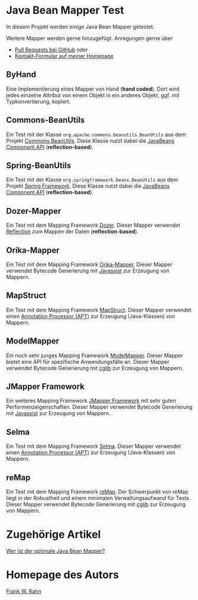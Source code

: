 # Java Bean Mapper Test

In diesem Projekt werden einige Java Bean Mapper getestet.

Weitere Mapper werden gerne hinzugefügt. Anregungen gerne über

* [Pull Requests bei GitHub](https://github.com/frank-rahn/performance/pulls) oder
* [Kontakt-Formular auf meiner Homepage](http://www.frank-rahn.de/contact/?utm_source=github&utm_medium=readme&utm_campaign=performance&utm_content=bean-mapper-test)

## ByHand

Eine Implementierung eines Mapper von Hand (**hand coded**). Dort wird jedes einzelne Attribut von einem Objekt in ein anderes Objekt, ggf. mit Typkonvertierung, kopiert.

## Commons-BeanUtils

Ein Test mit der Klasse `org.apache.commons.beanutils.BeanUtils` aus dem Projekt [Commons BeanUtils](http://commons.apache.org/proper/commons-beanutils/). Diese Klasse nutzt dabei die [JavaBeans Component API](http://docs.oracle.com/javase/6/docs/technotes/guides/beans/index.html) (**reflection-based**).

## Spring-BeanUtils

Ein Test mit der Klasse `org.springframework.beans.BeanUtils` aus dem Projekt [Spring Framework](http://projects.spring.io/spring-framework/). Diese Klasse nutzt dabei die [JavaBeans Component API](http://docs.oracle.com/javase/6/docs/technotes/guides/beans/index.html) (**reflection-based**).

## Dozer-Mapper

Ein Test mit dem Mapping Framework [Dozer](http://dozer.sf.net/). Dieser Mapper verwendet [Reflection](http://docs.oracle.com/javase/6/docs/technotes/guides/reflection/index.html) zum Mappen der Daten (**reflection-based**).

## Orika-Mapper

Ein Test mit dem Mapping Framework [Orika-Mapper](https://code.google.com/p/orika/). Dieser Mapper verwendet Bytecode Generierung mit [Javassist](http://www.csg.ci.i.u-tokyo.ac.jp/~chiba/javassist/) zur Erzeugung von Mappern.

## MapStruct

Ein Test mit dem Mapping Framework [MapStruct](http://mapstruct.org/). Dieser Mapper verwendet einen [Annotation Processor (APT)](http://docs.oracle.com/javase/6/docs/technotes/guides/apt/index.html) zur Erzeugung (Java-Klassen) von Mappern.

## ModelMapper

Ein noch sehr junges Mapping Framework [ModelMapper](http://modelmapper.org/). Dieser Mapper bietet eine API für spezifische Anwendungsfälle an. Dieser Mapper verwendet Bytecode Generierung mit [cglib](https://github.com/cglib/cglib/wiki) zur Erzeugung von Mappern.

## JMapper Framework

Ein weiteres Mapping Framework [JMapper Framework](http://jmapper-framework.github.io/jmapper-core/) mit sehr guten Performenzeigenschaften. Dieser Mapper verwendet Bytecode Generierung mit [Javassist](http://www.csg.ci.i.u-tokyo.ac.jp/~chiba/javassist/) zur Erzeugung von Mappern.

## Selma

Ein Test mit dem Mapping Framework [Selma](http://www.selma-java.org/). Dieser Mapper verwendet einen [Annotation Processor (APT)](http://docs.oracle.com/javase/6/docs/technotes/guides/apt/index.html) zur Erzeugung (Java-Klassen) von Mappern.

## reMap

Ein Test mit dem Mapping Framework [reMap](https://github.com/remondis-it/remap). Der Schwerpunkt von reMap liegt in der Robustheit und einem minimalen Verwaltungsaufwand für Tests. Dieser Mapper verwendet Bytecode Generierung mit [cglib](https://github.com/cglib/cglib/wiki) zur Erzeugung von Mappern.

# Zugehörige Artikel

[Wer ist der optimale Java Bean Mapper?](https://www.frank-rahn.de/java-bean-mapper/?utm_source=github&utm_medium=readme&utm_campaign=performance&utm_content=bean-mapper-test)

# Homepage des Autors

[Frank W. Rahn](https://www.frank-rahn.de/?utm_source=github&utm_medium=readme&utm_campaign=performance&utm_content=bean-mapper-test)